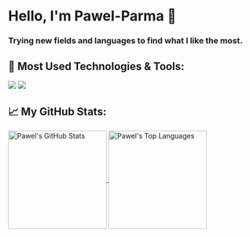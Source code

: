 # Hello, I'm Pawel-Parma 👋
### Trying new fields and languages to find what I like the most.

## 🔧 Most Used Technologies & Tools:

![](https://img.shields.io/badge/Code-Python-informational?style=flat&logo=python&logoColor=white&color=2bbc8a)
![](https://img.shields.io/badge/IDE-PyCharm-informational?style=flat&logo=pycharm&logoColor=white&color=2bbc8a)

## 📈 My GitHub Stats:

<a href="https://github.com/Pawel-Parma">
  <img height=200 align="center" src="https://github-readme-stats.vercel.app/api?username=Pawel-Parma&hide_rank=false&hide_title=true&show_icons=true&theme=transparent&hide_border=true&border_radius=10" alt="Pawel's GitHub Stats">
</a>
<a href="https://github.com/Pawel-Parma">
  <img height=200 align="center" src="https://github-readme-stats.vercel.app/api/top-langs/?username=Pawel-Parma&layout=compact&hide=Dockerfile&theme=transparent&hide_border=true&border_radius=10" alt="Pawel's Top Languages">
</a>

<!-- TODO:
## 📫 How to reach me
You can reach me at my site[...] or via email at ...
-->
